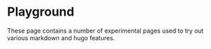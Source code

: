 

# Playground

These page contains a number of experimental pages used to try out various markdown and hugo features.